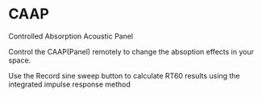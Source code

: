 # CAAP
Controlled Absorption Acoustic Panel

Control the CAAP(Panel) remotely to change the absoption effects in your space. 

Use the Record sine sweep button to calculate RT60 results using the integrated impulse response method
